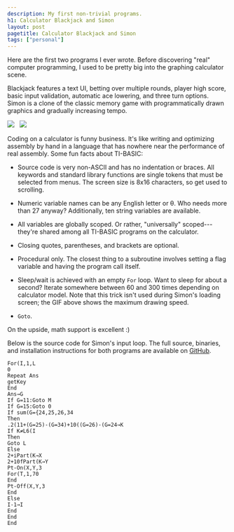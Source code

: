 ```yaml
---
description: My first non-trivial programs.
h1: Calculator Blackjack and Simon
layout: post
pagetitle: Calculator Blackjack and Simon
tags: ["personal"]
---
```

Here are the first two programs I ever wrote. Before discovering "real" computer programming, I used to be pretty big into the graphing calculator scene.

Blackjack features a text UI, betting over multiple rounds, player high score, basic input validation, automatic ace lowering, and three turn options. Simon is a clone of the classic memory game with programmatically drawn graphics and gradually increasing tempo.

<p class="text-centered">
  <img src="/img/calculator-blackjack.gif">
  &nbsp;
  <img src="/img/calculator-simon.gif">
</p>

Coding on a calculator is funny business. It's like writing and optimizing assembly by hand in a language that has nowhere near the performance of real assembly. Some fun facts about TI-BASIC:

- Source code is very non-ASCII and has no indentation or braces. All keywords and standard library functions are single tokens that must be selected from menus. The screen size is 8x16 characters, so get used to scrolling.

- Numeric variable names can be any English letter or &theta;. Who needs more than 27 anyway? Additionally, ten string variables are available.

- All variables are globally scoped. Or rather, "universally" scoped---they're shared among all TI-BASIC programs on the calculator.

- Closing quotes, parentheses, and brackets are optional.

- Procedural only. The closest thing to a subroutine involves setting a flag variable and having the program call itself.

- Sleep/wait is achieved with an empty `For` loop. Want to sleep for about a second? Iterate somewhere between 60 and 300 times depending on calculator model. Note that this trick isn't used during Simon's loading screen; the GIF above shows the maximum drawing speed.

- `Goto`.


On the upside, math support is excellent :)

Below is the source code for Simon's input loop. The full source, binaries, and installation instructions for both programs are available on [GitHub](https://github.com/artnc/ti-basic).

```text
For(I,1,L
0
Repeat Ans
getKey
End
Ans→G
If G=11:Goto M
If G=15:Goto 0
If sum(G={24,25,26,34
Then
.2(11+(G=25)-(G=34)+10((G=26)-(G=24→K
If K≠L6(I
Then
Goto L
Else
2+iPart(K→X
2+10fPart(K→Y
Pt-On(X,Y,3
For(T,1,70
End
Pt-Off(X,Y,3
End
Else
I-1→I
End
End
End
```

